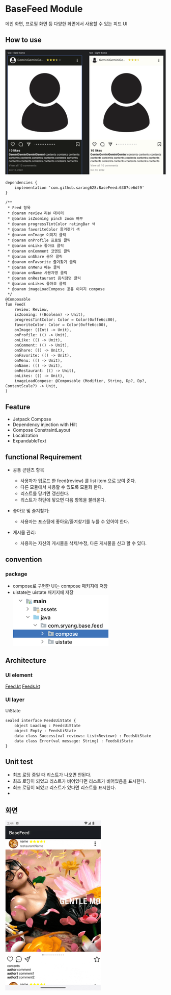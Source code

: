 # BaseFeed Module

메인 화면, 프로필 화면 등 다양한 화면에서 사용할 수 있는 피드 UI

## How to use
<img src="./screenshot/preview.png" alt="image" width="600" height="auto">

```
dependencies {
	implementation 'com.github.sarang628:BaseFeed:6307ce6df9'
}	
```

```
/**
 * Feed 항목
 * @param review 리뷰 데이터
 * @param isZooming pinch zoom 여부
 * @param progressTintColor ratingBar 색
 * @param favoriteColor 즐겨찾기 색
 * @param onImage 이미지 클릭
 * @param onProfile 프로필 클릭
 * @param onLike 좋아요 클릭
 * @param onComment 코멘트 클릭
 * @param onShare 공유 클릭
 * @param onFavorite 즐겨찾기 클릭
 * @param onMenu 메뉴 클릭
 * @param onName 사용자명 클릭
 * @param onRestaurant 음식점명 클릭
 * @param onLikes 좋아요 클릭
 * @param imageLoadCompose 공통 이미지 compose
 */
@Composable
fun Feed(
    review: Review,
    isZooming: ((Boolean) -> Unit),
    progressTintColor: Color = Color(0xffe6cc00),
    favoriteColor: Color = Color(0xffe6cc00),
    onImage: ((Int) -> Unit),
    onProfile: (() -> Unit),
    onLike: (() -> Unit),
    onComment: (() -> Unit),
    onShare: (() -> Unit),
    onFavorite: (() -> Unit),
    onMenu: (() -> Unit),
    onName: (() -> Unit),
    onRestaurant: (() -> Unit),
    onLikes: (() -> Unit),
    imageLoadCompose: @Composable (Modifier, String, Dp?, Dp?, ContentScale?) -> Unit,
)
```

## Feature

- Jetpack Compose
- Dependency injection with Hilt
- Compose ConstraintLayout
- Localization
- ExpandableText

## functional Requirement

- 공통 콘텐츠 항목
    - 사용자가 업로드 한 feed(review) 를 list item 으로 보여 준다.
    - 다른 모듈에서 사용할 수 있도록 모듈화 한다.
    - 리스트를 당기면 갱신한다.
    - 리스트가 하단에 닿으면 다음 항목을 불러온다.

- 좋아요 및 즐겨찾기:
    - 사용자는 포스팅에 좋아요/즐겨찾기를 누를 수 있어야 한다.

- 게시물 관리:
    - 사용자는 자신의 게시물을 삭제/수정, 다른 게시물을 신고 할 수 있다.

## convention

### package

- compose로 구현한 UI는 compose 패키지에 저장
- uistate는 uistate 패키지에 저장
  <img src="./screenshot/package.png" alt="image" width="300" height="auto">

## Architecture

### UI element

[Feed.kt](./library/src/main/java/com/sarang/torang/compose/feed/Feed.kt)
[Feeds.kt](./library/src/main/java/com/sarang/torang/compose/feed/Feeds.kt)

### UI layer

UiState

```
sealed interface FeedsUiState {
    object Loading : FeedsUiState
    object Empty : FeedsUiState
    data class Success(val reviews: List<Review>) : FeedsUiState
    data class Error(val message: String) : FeedsUiState
}
```

## Unit test

- 최초 로딩 중일 때 리스트가 나오면 안된다.
- 최초 로딩이 되었고 리스트가 비어있다면 리스트가 비어있음을 표시한다.
- 최초 로딩이 되었고 리스트가 있다면 리스트를 표시한다.
- 

## 화면

<img src="./screenshot/demonstrate.gif" alt="image" width="300" height="auto">
